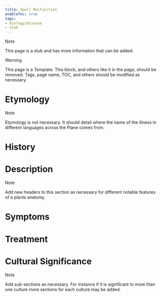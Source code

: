 ```yaml
---
title: Spell Malfunction
enableToc: true
tags:
- biology/disease
- stub
---
```


> [!note]
> This page is a stub and has more information that can be added.


> [!warning]
> This page is a Template. This block, and others like it in the page, should be removed. Tags, page name, TOC, and others should be modified as necessary.


# Etymology

> [!note]
> Etymology is not necessary. It should detail where the name of the illness in different languages across the Plane comes from.


# History

# Description

> [!note]
> Add new headers to this section as necessary for different notable features of a plants anatomy.


# Symptoms

# Treatment

# Cultural Significance 

> [!note]
> Add sub-sections as necessary. For instance if it is significant to more than one culture more sections for each culture may be added.

